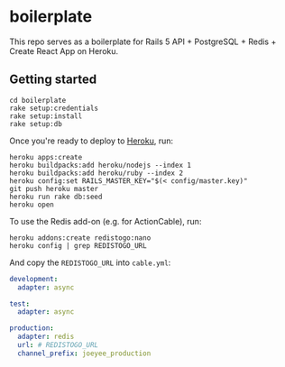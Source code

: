 # boilerplate

This repo serves as a boilerplate for Rails 5 API + PostgreSQL + Redis + Create React App on Heroku.

## Getting started

``` shell
cd boilerplate
rake setup:credentials
rake setup:install
rake setup:db
```

Once you're ready to deploy to [Heroku](https://www.heroku.com), run:

``` shell
heroku apps:create
heroku buildpacks:add heroku/nodejs --index 1
heroku buildpacks:add heroku/ruby --index 2
heroku config:set RAILS_MASTER_KEY="$(< config/master.key)"
git push heroku master
heroku run rake db:seed
heroku open
```

To use the Redis add-on (e.g. for ActionCable), run:

``` shell
heroku addons:create redistogo:nano
heroku config | grep REDISTOGO_URL
```

And copy the `REDISTOGO_URL` into `cable.yml`:

``` yml
development:
  adapter: async

test:
  adapter: async

production:
  adapter: redis
  url: # REDISTOGO_URL
  channel_prefix: joeyee_production
```
